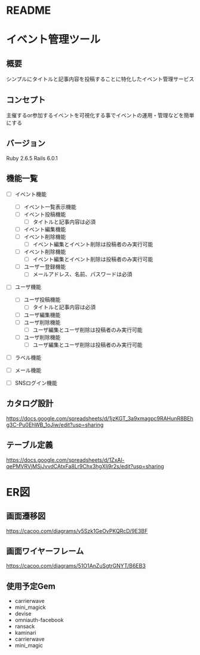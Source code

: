 # README

# イベント管理ツール

## 概要
シンプルにタイトルと記事内容を投稿することに特化したイベント管理サービス

## コンセプト
主催するor参加するイベントを可視化する事でイベントの運用・管理などを簡単にする

## バージョン
Ruby 2.6.5
Rails 6.0.1

## 機能一覧
- [ ] イベント機能
  - [ ] イベント一覧表示機能
  - [ ] イベント投稿機能
    - [ ] タイトルと記事内容は必須
  - [ ] イベント編集機能
  - [ ] イベント削除機能
    - [ ] イベント編集とイベント削除は投稿者のみ実行可能
  - [ ] イベント削除機能
    - [ ] イベント編集とイベント削除は投稿者のみ実行可能
  - [ ] ユーザー登録機能
    - [ ] メールアドレス、名前、パスワードは必須
- [ ] ユーザ機能
  - [ ] ユーザ投稿機能
    - [ ] タイトルと記事内容は必須
  - [ ] ユーザ編集機能
  - [ ] ユーザ削除機能
    - [ ] ユーザ編集とユーザ削除は投稿者のみ実行可能
  - [ ] ユーザ削除機能
    - [ ] ユーザ編集とユーザ削除は投稿者のみ実行可能
- [ ] ラベル機能
- [ ] メール機能
- [ ] SNSログイン機能


## カタログ設計
https://docs.google.com/spreadsheets/d/1jzKGT_3a9xmagpc9RAHunR8BEhg3C-Pu0EhWB_1oJiw/edit?usp=sharing
## テーブル定義
https://docs.google.com/spreadsheets/d/1ZxAl-qePMVRVjMSjJvvdCAtxFa8Lr9Chx3hgXIj9r2s/edit?usp=sharing
# ER図


## 画面遷移図
https://cacoo.com/diagrams/y5Szk1GeOvPKQRcD/9E3BF
## 画面ワイヤーフレーム
https://cacoo.com/diagrams/51O1AnZuSgtrGNYT/B6EB3


## 使用予定Gem
* carrierwave
* mini_magick
* devise
* omniauth-facebook
* ransack
* kaminari
* carrierwave
* mini_magic
